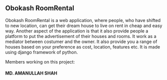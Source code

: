 ## Obokash RoomRental
Obokash RoomRental is a web application, where people, who have shifted to new location, can get their dream house to live on rent in cheap and easy way.
Another aspect of the application is that it also provide people a platform to put the advertisement of their houses and rooms.
It work as a mediator between costumer and the owner.
It also provide you a range of houses based on your preference as cost, location, features etc.
It is made using django framework of python.


Members working on this project:
#### MD. AMANULLAH SHAH